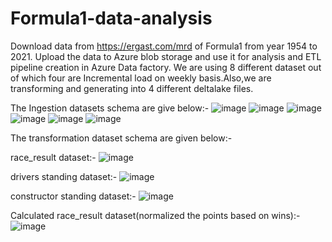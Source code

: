 # Formula1-data-analysis
Download data from https://ergast.com/mrd of Formula1 from year 1954 to 2021. Upload the data to Azure blob storage and use it for analysis and ETL pipeline creation in Azure Data factory.
We are using 8 different dataset out of which four are Incremental load on weekly basis.Also,we are transforming and generating into 4 different deltalake files.

The Ingestion datasets schema are give below:-
![image](https://user-images.githubusercontent.com/43174715/172060368-e0ea7c13-2d03-4cae-ac0f-a9e1960b4a48.png)
![image](https://user-images.githubusercontent.com/43174715/172060452-536faafe-fe9d-4cae-9813-f3c61611c009.png)
![image](https://user-images.githubusercontent.com/43174715/172060473-cbd83f2d-7479-42d5-98a8-6d8ae9e08876.png)
![image](https://user-images.githubusercontent.com/43174715/172060488-0097ab10-45e6-4d64-b6ab-eeb15821a0cf.png)
![image](https://user-images.githubusercontent.com/43174715/172060521-fc6909ad-c929-4635-9a0a-cd886c2b6435.png)
![image](https://user-images.githubusercontent.com/43174715/172060543-356fe8b5-83ea-4321-863c-fdb4aec5a382.png)

The transformation dataset schema are given below:-

race_result dataset:-
![image](https://user-images.githubusercontent.com/43174715/172061190-87b06bf5-0868-44e8-bae5-2f942301b0a2.png)

drivers standing dataset:-
![image](https://user-images.githubusercontent.com/43174715/172061255-0ffd4af2-56c0-4bcd-9eb5-58b39f6a458f.png)

constructor standing dataset:-
![image](https://user-images.githubusercontent.com/43174715/172061361-9081c67c-196e-4156-9eff-f67f72c2e88a.png)

Calculated race_result dataset(normalized the points based on wins):-
![image](https://user-images.githubusercontent.com/43174715/172061468-9ba3964c-010b-4574-8953-e323b85d16b8.png)

